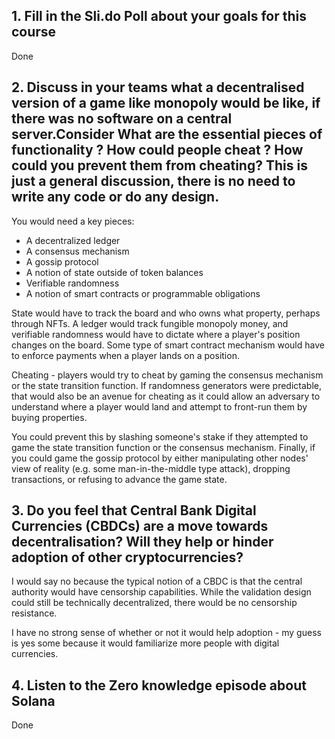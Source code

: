 ## 1. Fill in the Sli.do Poll about your goals for this course

Done

## 2. Discuss in your teams what a decentralised version of a game like monopoly would be like, if there was no software on a central server.Consider What are the essential pieces of functionality ? How could people cheat ? How could you prevent them from cheating? This is just a general discussion, there is no need to write any code or do any design.

You would need a key pieces:
* A decentralized ledger
* A consensus mechanism
* A gossip protocol
* A notion of state outside of token balances
* Verifiable randomness
* A notion of smart contracts or programmable obligations

State would have to track the board and who owns what property, perhaps through NFTs. A ledger would track fungible monopoly money, and verifiable randomness would have to dictate where a player's position changes on the board. Some type of smart contract mechanism would have to enforce payments when a player lands on a position.

Cheating - players would try to cheat by gaming the consensus mechanism or the state transition function. If randomness generators were predictable, that would also be an avenue for cheating as it could allow an adversary to understand where a player would land and attempt to front-run them by buying properties.

You could prevent this by slashing someone's stake if they attempted to game the state transition function or the consensus mechanism. Finally, if you could game the gossip protocol by either manipulating other nodes' view of reality (e.g. some man-in-the-middle type attack), dropping transactions, or refusing to advance the game state.

## 3. Do you feel that Central Bank Digital Currencies (CBDCs) are a move towards decentralisation? Will they help or hinder adoption of other cryptocurrencies?

I would say no because the typical notion of a CBDC is that the central authority would have censorship capabilities. While the validation design could still be technically decentralized, there would be no censorship resistance.

I have no strong sense of whether or not it would help adoption - my guess is yes some because it would familiarize more people with digital currencies.

## 4. Listen to the Zero knowledge episode about Solana

Done